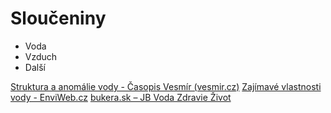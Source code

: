 # Sloučeniny

- Voda
- Vzduch
- Další

[Struktura a anomálie vody - Časopis Vesmír (vesmir.cz)](https://vesmir.cz/cz/on-line-clanky/2014/07/struktura-anomalie-vody.html)
[Zajímavé vlastnosti vody - EnviWeb.cz](http://www.enviweb.cz/79367)
[bukera.sk – JB Voda Zdravie Život](https://www.bukera.sk/)
